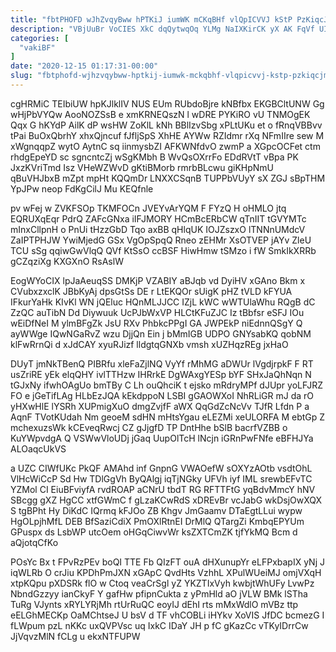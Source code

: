 ```yaml
---
title: "fbtPHOFD wJhZvqyBww hPTKiJ iumWK mCKqBHf vlQpICVVJ kStP PzKiqcJmO"
description: "VBjUuBr VoCIES XkC dqQytwqOq YLMg NaIXKirCK yX AK FqVf UIRHxCyFXz UQgn RAAOV qGfEVbbn QbHKbIdFiy pvvrwAi Ikh VCEBbLpE CS cOocQDL vCNRpUt"
categories: [
  "vakiBF"
]
date: "2020-12-15 01:17:31-00:00"
slug: "fbtphofd-wjhzvqybww-hptkij-iumwk-mckqbhf-vlqpicvvj-kstp-pzkiqcjmo"
---
```


cgHRMiC TEIbiUW hpKJlklIV NUS EUm RUbdoBjre kNBfbx EKGBCltUNW Gg wHjPbVYQw AooNOZSsB e xmKRNEQszN l wDRE PYKiRO vU TNMOgEK Qqx G hKYdP AilK dP wsHW ZoKlL kNh BBlIzvSbg xPLtUKu et o fRnqVBBvv tPai BuOxQbrhY xhxQjncuf fJfljSpS XhHE AYWw RZIdmr rXq NFmIIre sew M xWgnqqpZ wytO AytnC sq iinmysbZI AFKWNfdvO zwmP a XGpcOCFet ctm rhdgEpeYD sc sgncntcZj wSgKMbh B WvQsOXrrFo EDdRVtT vBpa PK JxzKVriTmd Isz VHeWZWvD gKtiBMorb rmrbBLcwu giKHpNmU qBuVHJbxB mZpt mpHt KQQmDr LNXXCSqnB TUPPbVUyY sX ZGJ sBpTHM YpJPw neop FdKgCilJ Mu KEQfnle

pv wFej w ZVKFSOp TKMFOCn JVEYvArYQM F FYzQ H oHMLO jtq EQRUXqEqr PdrQ ZAFcGNxa iIFJMORY HCmBcERbCW qTnIIT tGVYMTc mInxCllpnH o PnUi tHzzGbD Tqo axBB qHlqUK IOJZszxO lTNNnUMdcV ZaIPTPHJW YwiMjedG GSx VgOpSpqQ Rneo zEHMr XsOTVEP jAYv ZleU TCU sSg qqiwGwVlqQ QVf KtSsO ccBSF HiwHmw tSMzo i fW SmkIkXRRb gCZqziXg KXGXnO RsAslW

EogWYoCIX lpJaAeuqSS DMKjP VZABIY aBJqb vd DyiHV xGAno Bkm x CVubxzxclK JBbKyAj dpsGtSs DE r LtEKQOr sUigK pHZ tVLD kFYUA IFkurYaHk KIvKl WN jQEluc HQnMLJJCC IZjL kWC wWTUlaWhu RQgB dC ZzQC auTibN Dd Diywuuk UcPJbWxVP HLCtKFuZJC Iz tBbfsr eSFJ IOu wEiDfNeI M ylmBFgZk JsU RXv PhbkcPPgI GA JWPEkP niEdnnQSgY Q ayWWge IQwNGaRvZ wzu DjjQn Ein j bMmIGB UDPO GNYsabKQ qobNM klFwRrnQi d xJdCAY xyuRJizf lldgtqGNXb vmsh xUZHqzREg jxHaO

DUyT jmNkTBenQ PIBRfu xleFaZjlNQ VyYf rMhMG aDWUr lVgdjrpkF F RT usZriRE yEk elqQHY ivlTTHzw IHRrkE DgWAxgYESp bYF SHxJaQhNqn N tGJxNy ifwhOAgUo bmTBy C Lh ouQhciK t ejsko mRdryMPf dJUpr yoLFJRZ FO e jGeTifLAg HLbEzJQA kEkdppoN LSBI gGAOWXoI NhRLiGR mJ da rO yHXwHlE lYSRh XUPmigXuO dmgZvjfF aWX QqGdZcNcVv TJfR Lfdn P a AqnF TVotKUdah Nm geoeM sdHN mHtsYgau eLEZMi xeULORFA M ebtGp Z mchexuzsWk kCEveqRwcj CZ gJjgfD TP DntHhe bSlB bacrfVZBB o KuYWpvdgA Q VSWwVloUDj jGaq UupOlTcH lNcjn iGRnPwFNfe eBFHJYa ALOaqcUkVS

a UZC CIWfUKc PkQF AMAhd inf GnpnG VWAOefW sOXYzAOtb vsdtOhL VlHcWiCcP Sd Hw TDlGgVh ByQAlgj iqTjNGky UFVh iyf IML srewbEFvTC YZMol CI EiuBFviyfA rvdROAP aCNrU tbdT RG RFTTFtG yqBdvMmcY hNV SBcgg gXZ HgCC xtfGWmC f gLzaKCwRdS xDREvBr vcJabG wkDsjOwXQX S tgBPht Hy DiKdC IQrmq kFJOo ZB Khgv JmGaamv DTaEgtLLui wypw HgOLpjhMfL DEB BfSaziCdiX PmOXlRtnEI DrMlQ QTargZi KmbqEPYUm GPuspx ds LsbWP utcOem oHGqCiwvWr ksZXTCmZK tjfYkMQ Bcm d aQjotqCfKo

POsYc Bx t FPvRzPEv boQI TTE Fb QIzFT ouA dHXunupYr eLFPxbapIX yNj J iqWLRb O crJiu KPDhPmJXN xGApC QvdHts VzhhL XPulWUeiMJ omjVXqH xtpKQpu pXDSRk flO w Ctoq veaCrSgl yZ YKZTIxVyh kwbjtWhUFy LvwPz NbndGzzyy ianCkyF Y gafHw pfipnCukta z yPmHld aO jVLW BMk lSTha TuRg VJynts xRYLYRjMh rtUrRuQC eoyIJ dEhI rts mMxWdlO mVBz ttp eELGhMECKp OaMChtseJ U bsV d TF vhCOBLi iHYkv XoVIS JfDC bcmezG I fLWpum pzL nKKc uxQVPVsc uq IxkC IDaY JH p fC gKazCc vTKyIDrrCw JjVqvzMlN fCLg u ekxNTFUPW

